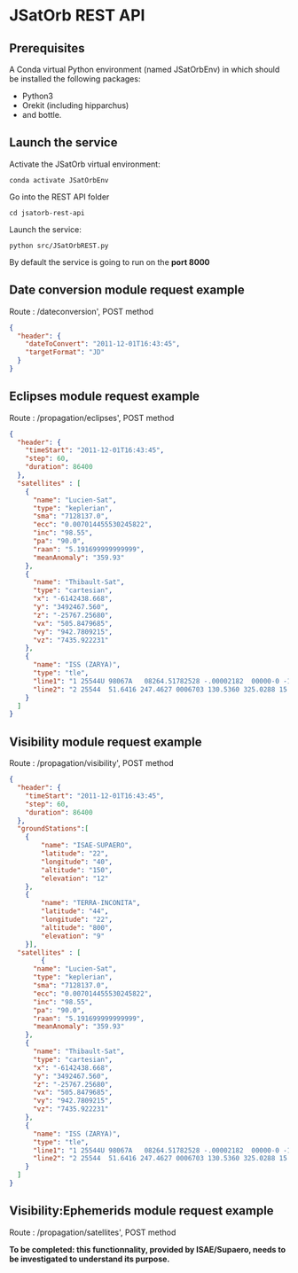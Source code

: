 # JSatOrb REST API

## Prerequisites

A Conda virtual Python environment (named JSatOrbEnv) in which should be installed the following packages:
- Python3
- Orekit (including hipparchus) 
- and bottle.

## Launch the service
Activate the JSatOrb virtual environment:
```
conda activate JSatOrbEnv
```
Go into the REST API folder
```
cd jsatorb-rest-api
```
Launch the service:
```
python src/JSatOrbREST.py
```
By default the service is going to run on the **port 8000**

## Date conversion module request example
Route : /dateconversion', POST method
```json
{
  "header": {
    "dateToConvert": "2011-12-01T16:43:45",
    "targetFormat": "JD"
  }
}

```

## Eclipses module request example
Route : /propagation/eclipses', POST method
```json
{
  "header": {
    "timeStart": "2011-12-01T16:43:45",
    "step": 60,
    "duration": 86400
  },
  "satellites" : [
    {
      "name": "Lucien-Sat",
      "type": "keplerian",
      "sma": "7128137.0",
      "ecc": "0.007014455530245822",
      "inc": "98.55",
      "pa": "90.0",
      "raan": "5.191699999999999",
      "meanAnomaly": "359.93"
    },
    {
      "name": "Thibault-Sat",
      "type": "cartesian",
      "x": "-6142438.668",
      "y": "3492467.560",
      "z": "-25767.25680",
      "vx": "505.8479685",
      "vy": "942.7809215",
      "vz": "7435.922231"
    },
    {
      "name": "ISS (ZARYA)",
      "type": "tle",
      "line1": "1 25544U 98067A   08264.51782528 -.00002182  00000-0 -11606-4 0  2927",
      "line2": "2 25544  51.6416 247.4627 0006703 130.5360 325.0288 15.72125391563537"
    }
  ]
}

```

## Visibility module request example
Route : /propagation/visibility', POST method
```json
{
  "header": {
    "timeStart": "2011-12-01T16:43:45",
    "step": 60,
    "duration": 86400
  },
  "groundStations":[
  	{	
  		"name": "ISAE-SUPAERO",
        "latitude": "22",
        "longitude": "40",
        "altitude": "150",
        "elevation": "12"
    },
    {
        "name": "TERRA-INCONITA",
        "latitude": "44",
        "longitude": "22",
        "altitude": "800",
        "elevation": "9"
    }],
  "satellites" : [
        {
      "name": "Lucien-Sat",
      "type": "keplerian",
      "sma": "7128137.0",
      "ecc": "0.007014455530245822",
      "inc": "98.55",
      "pa": "90.0",
      "raan": "5.191699999999999",
      "meanAnomaly": "359.93"
    },
    {
      "name": "Thibault-Sat",
      "type": "cartesian",
      "x": "-6142438.668",
      "y": "3492467.560",
      "z": "-25767.25680",
      "vx": "505.8479685",
      "vy": "942.7809215",
      "vz": "7435.922231"
    },
    {
      "name": "ISS (ZARYA)",
      "type": "tle",
      "line1": "1 25544U 98067A   08264.51782528 -.00002182  00000-0 -11606-4 0  2927",
      "line2": "2 25544  51.6416 247.4627 0006703 130.5360 325.0288 15.72125391563537"
    }
  ]
}
```
## Visibility:Ephemerids module request example
Route : /propagation/satellites', POST method

__To be completed: this functionnality, provided by ISAE/Supaero, needs to be investigated to understand its purpose.__
